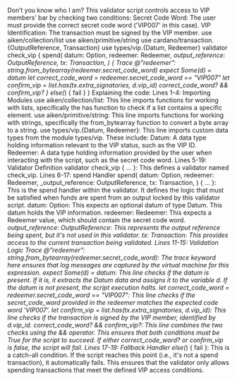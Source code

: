  Don’t you know who I am?
This validator script controls access to VIP members’ bar by checking two conditions:
Secret Code Word: The user must provide the correct secret code word ('VIP007' in this case).
VIP Identification: The transaction must be signed by the VIP member.
use aiken/collection/list
use aiken/primitive/string
use cardano/transaction.{OutputReference, Transaction}
use types/vip.{Datum, Redeemer}
validator check_vip {
 spend(
   datum: Option<Datum>,
   redeemer: Redeemer,
   _output_reference: OutputReference,
   tx: Transaction,
 ) {
   Trace @”redeemer”: string.from_bytearray(redeemer.secret_code_word)
   expect Some(d) = datum
   let correct_code_word = redeemer.secret_code_word == "VIP007"
   let confirm_vip = list.has(tx.extra_signatories, d.vip_id)
   correct_code_word? && confirm_vip?
 }
 else(_) {
   fail
 }
}
Explaining the code:
Lines 1-4: Importing Modules
use aiken/collection/list: This line imports functions for working with lists, specifically the has function to check if a list contains a specific element.
use aiken/primitive/string: This line imports functions for working with strings, specifically the from_bytearray function to convert a byte array to a string.
use types/vip.{Datum, Redeemer}: This line imports custom data types from the module types/vip. These include:
Datum: A data type holding information relevant to the VIP status, such as the VIP ID.
Redeemer: A data type holding information provided by the user when interacting with the script, such as the secret code word.
Lines 5-19: Validator Definition
validator check_vip { … }: This defines a validator named check_vip.
Lines 6-17: spend Handler
spend( datum: Option<Datum>, redeemer: Redeemer, _output_reference: OutputReference, tx: Transaction, ) { … }: This is the spend handler within the validator. It defines the logic that must be satisfied when funds are spent from an output locked by this validator script.
datum: Option<Datum>: This expects an optional datum of type Datum. This datum holds the VIP information.
redeemer: Redeemer: This expects a Redeemer value, which should contain the secret code word.
_output_reference: OutputReference: This represents the output reference being spent, but it's not used in this validator.
tx: Transaction: This provides access to the current transaction being validated.
Lines 11-15: Validation Logic
Trace @”redeemer”: string.from_bytearray(redeemer.secret_code_word): The trace keyword here ensures that log messages are captured by the virtual machine for this expression. 
expect Some(d) = datum: This line checks if the datum is present. If it is, it extracts the Datum data and assigns it to the variable d. If the datum is not present, the script execution halts.
 let correct_code_word = redeemer.secret_code_word == "VIP007": This line checks if the secret_code_word provided in the redeemer matches the expected code word 'VIP007'.
let confirm_vip = list.has(tx.extra_signatories, d.vip_id): This line checks if the transaction is signed by the VIP member, identified by d.vip_id.
correct_code_word? && confirm_vip?: This line combines the two checks using the && operator. This ensures that both conditions must be True for the script to succeed. If either correct_code_word? or confirm_vip is false, the script will fail.
Lines 17-19: Fallback Handler
else(_) { fail }: This is a catch-all condition. If the script reaches this point (i.e., it's not a spend transaction), it automatically fails. This ensures that the validator only allows spending transactions that meet the defined VIP access conditions.
